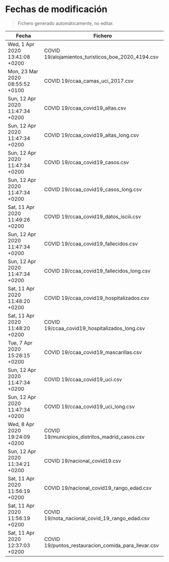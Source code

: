 # Fechas de modificación

> Fichero generado automáticamente, no editar.

| Fecha                           | Fichero                  |
|---------------------------------|--------------------------|
| Wed, 1 Apr 2020 13:41:08 +0200  | COVID 19/alojamientos_turisticos_boe_2020_4194.csv |
| Mon, 23 Mar 2020 08:55:52 +0100  | COVID 19/ccaa_camas_uci_2017.csv |
| Sun, 12 Apr 2020 11:47:34 +0200  | COVID 19/ccaa_covid19_altas.csv |
| Sun, 12 Apr 2020 11:47:34 +0200  | COVID 19/ccaa_covid19_altas_long.csv |
| Sun, 12 Apr 2020 11:47:34 +0200  | COVID 19/ccaa_covid19_casos.csv |
| Sun, 12 Apr 2020 11:47:34 +0200  | COVID 19/ccaa_covid19_casos_long.csv |
| Sat, 11 Apr 2020 11:49:26 +0200  | COVID 19/ccaa_covid19_datos_isciii.csv |
| Sun, 12 Apr 2020 11:47:34 +0200  | COVID 19/ccaa_covid19_fallecidos.csv |
| Sun, 12 Apr 2020 11:47:34 +0200  | COVID 19/ccaa_covid19_fallecidos_long.csv |
| Sat, 11 Apr 2020 11:48:20 +0200  | COVID 19/ccaa_covid19_hospitalizados.csv |
| Sat, 11 Apr 2020 11:48:20 +0200  | COVID 19/ccaa_covid19_hospitalizados_long.csv |
| Tue, 7 Apr 2020 15:28:15 +0200  | COVID 19/ccaa_covid19_mascarillas.csv |
| Sun, 12 Apr 2020 11:47:34 +0200  | COVID 19/ccaa_covid19_uci.csv |
| Sun, 12 Apr 2020 11:47:34 +0200  | COVID 19/ccaa_covid19_uci_long.csv |
| Wed, 8 Apr 2020 19:24:09 +0200  | COVID 19/municipios_distritos_madrid_casos.csv |
| Sun, 12 Apr 2020 11:34:21 +0200  | COVID 19/nacional_covid19.csv |
| Sat, 11 Apr 2020 11:56:19 +0200  | COVID 19/nacional_covid19_rango_edad.csv |
| Sat, 11 Apr 2020 11:56:19 +0200  | COVID 19/nota_nacional_covid_19_rango_edad.csv |
| Sat, 11 Apr 2020 12:37:03 +0200  | COVID 19/puntos_restauracion_comida_para_llevar.csv |
